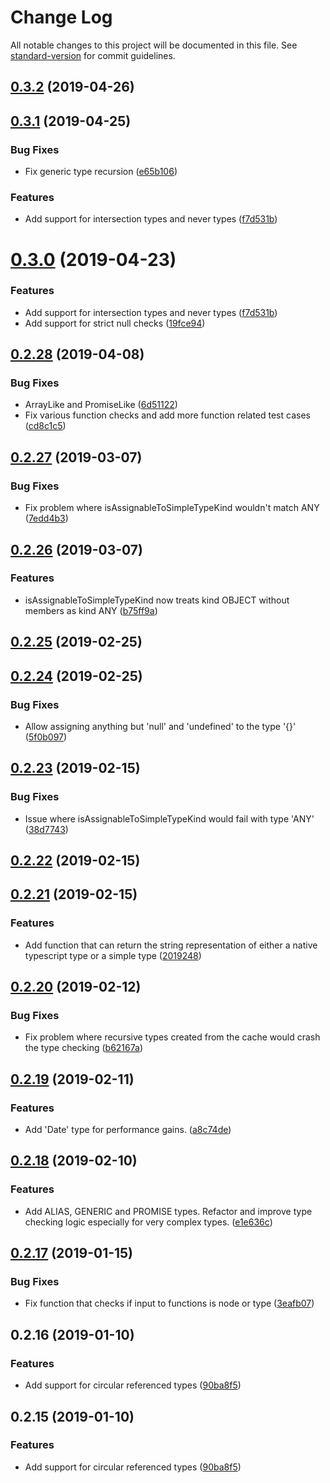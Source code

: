 # Change Log

All notable changes to this project will be documented in this file. See [standard-version](https://github.com/conventional-changelog/standard-version) for commit guidelines.

<a name="0.3.2"></a>
## [0.3.2](https://github.com/runem/ts-simple-type/compare/v0.3.1...v0.3.2) (2019-04-26)



<a name="0.3.1"></a>
## [0.3.1](https://github.com/runem/ts-simple-type/compare/v0.2.28...v0.3.1) (2019-04-25)


### Bug Fixes

* Fix generic type recursion ([e65b106](https://github.com/runem/ts-simple-type/commit/e65b106))


### Features

* Add support for intersection types and never types ([f7d531b](https://github.com/runem/ts-simple-type/commit/f7d531b))



<a name="0.3.0"></a>
# [0.3.0](https://github.com/runem/ts-simple-type/compare/v0.2.28...v0.3.0) (2019-04-23)


### Features

* Add support for intersection types and never types ([f7d531b](https://github.com/runem/ts-simple-type/commit/f7d531b))
* Add support for strict null checks ([19fce94](https://github.com/runem/ts-simple-type/commit/19fce94e869ff1f125764f5d102cda617373d563))



<a name="0.2.28"></a>
## [0.2.28](https://github.com/runem/ts-simple-type/compare/v0.2.27...v0.2.28) (2019-04-08)


### Bug Fixes

* ArrayLike and PromiseLike ([6d51122](https://github.com/runem/ts-simple-type/commit/6d51122))
* Fix various function checks and add more function related test cases ([cd8c1c5](https://github.com/runem/ts-simple-type/commit/cd8c1c5))



<a name="0.2.27"></a>
## [0.2.27](https://github.com/runem/ts-simple-type/compare/v0.2.26...v0.2.27) (2019-03-07)


### Bug Fixes

* Fix problem where isAssignableToSimpleTypeKind wouldn't match ANY ([7edd4b3](https://github.com/runem/ts-simple-type/commit/7edd4b3))



<a name="0.2.26"></a>
## [0.2.26](https://github.com/runem/ts-simple-type/compare/v0.2.24...v0.2.26) (2019-03-07)


### Features

* isAssignableToSimpleTypeKind now treats kind OBJECT without members as kind ANY ([b75ff9a](https://github.com/runem/ts-simple-type/commit/b75ff9a))



<a name="0.2.25"></a>
## [0.2.25](https://github.com/runem/ts-simple-type/compare/v0.2.24...v0.2.25) (2019-02-25)



<a name="0.2.24"></a>
## [0.2.24](https://github.com/runem/ts-simple-type/compare/v0.2.23...v0.2.24) (2019-02-25)


### Bug Fixes

* Allow assigning anything but 'null' and 'undefined' to the type '{}' ([5f0b097](https://github.com/runem/ts-simple-type/commit/5f0b097))



<a name="0.2.23"></a>
## [0.2.23](https://github.com/runem/ts-simple-type/compare/v0.2.22...v0.2.23) (2019-02-15)


### Bug Fixes

* Issue where isAssignableToSimpleTypeKind would fail with type 'ANY' ([38d7743](https://github.com/runem/ts-simple-type/commit/38d7743))



<a name="0.2.22"></a>
## [0.2.22](https://github.com/runem/ts-simple-type/compare/v0.2.21...v0.2.22) (2019-02-15)



<a name="0.2.21"></a>
## [0.2.21](https://github.com/runem/ts-simple-type/compare/v0.2.20...v0.2.21) (2019-02-15)


### Features

* Add function that can return the string representation of either a native typescript type or a simple type ([2019248](https://github.com/runem/ts-simple-type/commit/2019248))



<a name="0.2.20"></a>
## [0.2.20](https://github.com/runem/ts-simple-type/compare/v0.2.19...v0.2.20) (2019-02-12)


### Bug Fixes

* Fix problem where recursive types created from the cache would crash the type checking ([b62167a](https://github.com/runem/ts-simple-type/commit/b62167a))



<a name="0.2.19"></a>
## [0.2.19](https://github.com/runem/ts-simple-type/compare/v0.2.18...v0.2.19) (2019-02-11)


### Features

* Add 'Date' type for performance gains. ([a8c74de](https://github.com/runem/ts-simple-type/commit/a8c74de))



<a name="0.2.18"></a>
## [0.2.18](https://github.com/runem/ts-simple-type/compare/v0.2.17...v0.2.18) (2019-02-10)


### Features

* Add ALIAS, GENERIC and PROMISE types. Refactor and improve type checking logic especially for very complex types. ([e1e636c](https://github.com/runem/ts-simple-type/commit/e1e636c))



<a name="0.2.17"></a>
## [0.2.17](https://github.com/runem/ts-simple-type/compare/v0.2.16...v0.2.17) (2019-01-15)


### Bug Fixes

* Fix function that checks if input to functions is node or type ([3eafb07](https://github.com/runem/ts-simple-type/commit/3eafb07))



<a name="0.2.16"></a>
## 0.2.16 (2019-01-10)


### Features

* Add support for circular referenced types ([90ba8f5](https://github.com/runem/ts-simple-type/commit/90ba8f5))



<a name="0.2.15"></a>
## 0.2.15 (2019-01-10)


### Features

* Add support for circular referenced types ([90ba8f5](https://github.com/runem/ts-simple-type/commit/90ba8f5))
